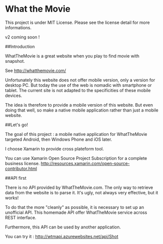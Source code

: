 What the Movie
==========

This project is under MIT License.
Please see the license detail for more informations.

v2 coming soon !

##Introduction

WhatTheMovie is a great website when you play to find movie with snapshot.

  See http://whatthemovie.com/

Unfortunately this website does not offer mobile version, only a version for desktop PC.
But today the use of the web is nomadic with smartphone or tablet.
The current site is not adapted to the specificities of these mobile devices.

The idea is therefore to provide a mobile version of this website.
But even doing that well, so make a native mobile application rather than just a mobile website.


##Let's go!

The goal of this project : a mobile native application for WhatTheMovie targeted Android, then Windows Phone and iOS later.

I choose Xamarin to provide cross plateform tool.

You can use Xamarin Open Source Project Subscription for a complete business license. http://resources.xamarin.com/open-source-contributor.html


##API first

There is no API provided by WhatTheMovie.com.
The only way to retrieve data from the website is to parse it.
It's ugly, not always very effective, but it works!

To do that the more "cleanly" as possible, it is necessary to set up an unofficial API.
This homemade API offer WhatTheMovie service across REST interface.

Furthermore, this API can be used by another application.

You can try it : http://wtmapi.azurewebsites.net/api/Shot
